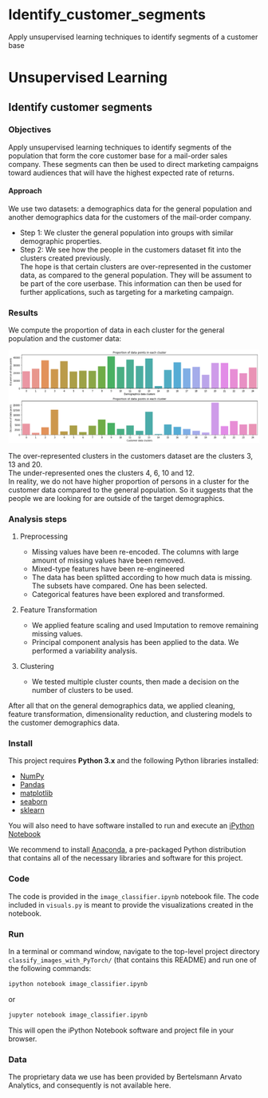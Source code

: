 # Identify_customer_segments
Apply unsupervised learning techniques to identify segments of a customer base

# Unsupervised Learning
## Identify customer segments

### Objectives

Apply unsupervised learning techniques to identify segments of the population that form the core customer base for a mail-order sales company. These segments can then be used to direct marketing campaigns toward audiences that will have the highest expected rate of returns.


#### Approach

We use two datasets: a demographics data for the general population and another demographics data for the customers of the mail-order company.    
- Step 1: We cluster the general population into groups with similar demographic properties.
- Step 2: We see how the people in the customers dataset fit into the clusters created previously.   
The hope is that certain clusters are over-represented in the customer data, as compared to the general population. They will be assument to be part of the core userbase. This information can then be used for further applications, such as targeting for a marketing campaign.      
    
### Results

We compute the proportion of data in each cluster for the general population and the customer data:   

![image info](assets/clusters_datapoints.png)    

The over-represented clusters in the customers dataset are the clusters 3, 13 and 20.    
The under-represented ones the clusters 4, 6, 10 and 12.     
In reality, we do not have higher proportion of persons in a cluster for the customer data compared to the general population. So it suggests that the people we are looking for are outside of the target demographics.   


### Analysis steps

1. Preprocessing
	- Missing values have been re-encoded. The columns with large amount of missing values have been removed.  
	- Mixed-type features have been re-engineered
	- The data has been splitted according to how much data is missing. The subsets have compared. One has been selected. 
	- Categorical features have been explored and transformed.   

2. Feature Transformation
	- We applied feature scaling and used Imputation to remove remaining missing values.
	- Principal component analysis has been applied to the data. We performed a variability analysis.    

3. Clustering  
	- We tested multiple cluster counts, then made a decision on the number of clusters to be used.    

After all that on the general demographics data, we applied cleaning, feature transformation, dimensionality reduction, and clustering models to the customer demographics data.   

### Install

This project requires **Python 3.x** and the following Python libraries installed:

- [NumPy](http://www.numpy.org/)
- [Pandas](http://pandas.pydata.org)
- [matplotlib](http://matplotlib.org/)
- [seaborn](https://seaborn.pydata.org/)
- [sklearn](https://scikit-learn.org/stable/index.html)    

You will also need to have software installed to run and execute an [iPython Notebook](http://ipython.org/notebook.html)

We recommend to install [Anaconda](https://www.continuum.io/downloads), a pre-packaged Python distribution that contains all of the necessary libraries and software for this project. 

### Code

The code is provided in the `image_classifier.ipynb` notebook file. The code included in `visuals.py` is meant to provide the visualizations created in the notebook.

### Run

In a terminal or command window, navigate to the top-level project directory `classify_images_with_PyTorch/` (that contains this README) and run one of the following commands:

```bash
ipython notebook image_classifier.ipynb
```  
or
```bash
jupyter notebook image_classifier.ipynb
```

This will open the iPython Notebook software and project file in your browser.

### Data

The proprietary data we use has been provided by Bertelsmann Arvato Analytics, and consequently is not available here.
